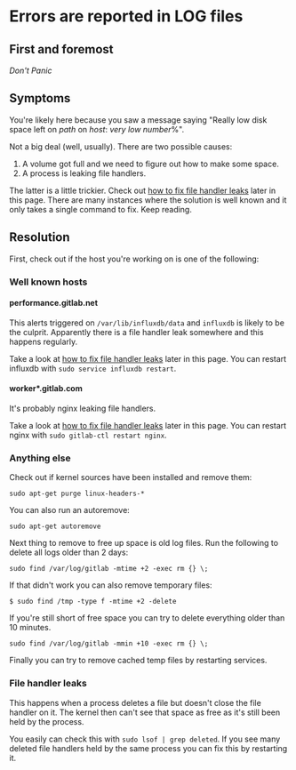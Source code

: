 # Errors are reported in LOG files

## First and foremost

*Don't Panic*

## Symptoms

You're likely here because you saw a message saying "Really low disk space left on _path_ on _host_: _very low number_%".

Not a big deal (well, usually). There are two possible causes:
1. A volume got full and we need to figure out how to make some space.
1. A process is leaking file handlers.

The latter is a little trickier. Check out [how to fix file handler leaks](#file-handler-leaks) later in this page.
There are many instances where the solution is well known and it only takes a single command to fix. Keep reading.

## Resolution

First, check out if the host you're working on is one of the following:

### Well known hosts

#### performance.gitlab.net

This alerts triggered on `/var/lib/influxdb/data` and `influxdb` is likely to be the culprit. Apparently there is a file handler leak somewhere and this happens regularly.

Take a look at [how to fix file handler leaks](#file-handler-leaks) later in this page. You can restart influxdb with `sudo service influxdb restart`.

#### worker*.gitlab.com

It's probably nginx leaking file handlers.

Take a look at [how to fix file handler leaks](#file-handler-leaks) later in this page. You can restart nginx with `sudo gitlab-ctl restart nginx`.

### Anything else

Check out if kernel sources have been installed and remove them:
```
sudo apt-get purge linux-headers-*
```

You can also run an autoremove:
```
sudo apt-get autoremove
```

Next thing to remove to free up space is old log files. Run the following to delete all logs older than 2 days:

```
sudo find /var/log/gitlab -mtime +2 -exec rm {} \;
```

If that didn't work you can also remove temporary files:

```
$ sudo find /tmp -type f -mtime +2 -delete
```

If you're still short of free space you can try to delete everything older than 10 minutes.

```
sudo find /var/log/gitlab -mmin +10 -exec rm {} \;
```

Finally you can try to remove cached temp files by restarting services.

### File handler leaks

This happens when a process deletes a file but doesn't close the file handler on it. The kernel then can't see that space as free as it's still been held by the process.

You easily can check this with `sudo lsof | grep deleted`. If you see many deleted file handlers held by the same process you can fix this by restarting it.
